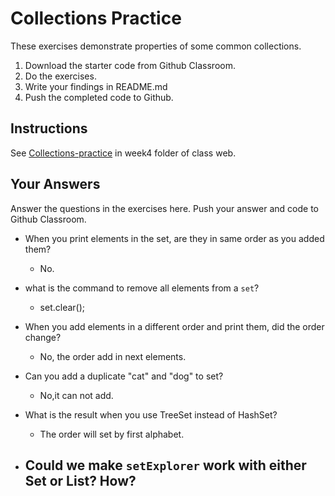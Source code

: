 # Collections Practice

These exercises demonstrate properties of some common collections.

1. Download the starter code from Github Classroom.
2. Do the exercises.
3. Write your findings in README.md
4. Push the completed code to Github.

## Instructions

See [Collections-practice](https://skeoop.github.io/week4/Collections-practice) in week4 folder of class web.

## Your Answers

Answer the questions in the exercises here. Push your answer and code to Github Classroom.

* When you print elements in the set, are they in same order as you added them?
	- No.

* what is the command to remove all elements from a `set`?
	- set.clear();

* When you add elements in a different order and print them, did the order change?
	- No, the order add in next elements.

* Can you add a duplicate "cat" and "dog" to set?
	- No,it can not add.

* What is the result when you use TreeSet instead of HashSet?
	- The order will set by first alphabet.
* Could we make `setExplorer` work with either Set or List?  How?
	-
